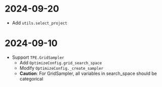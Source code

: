# 2024-09-20

- Add `utils.select_project`

# 2024-09-10

- Support `TPE.GridSampler`
  - Add `OptimizeConfig.grid_search_space`
  - Modify `OptimizeConfig._create_sampler`
  - **Caution**: For GridSampler, all variables in search_space should be categorical
